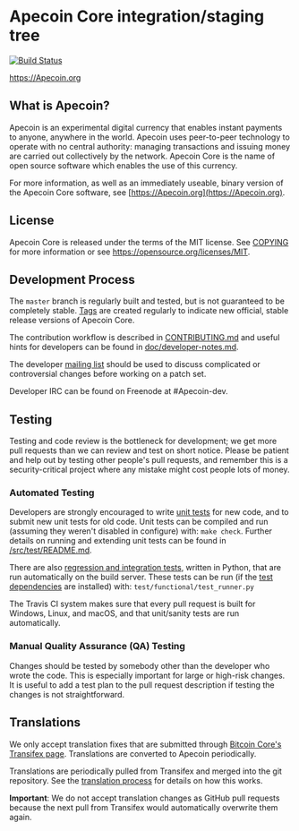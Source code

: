 Apecoin Core integration/staging tree
=====================================

[![Build Status](https://travis-ci.org/Apecoin-project/Apecoin.svg?branch=master)](https://travis-ci.org/Apecoin-project/Apecoin)

https://Apecoin.org

What is Apecoin?
----------------

Apecoin is an experimental digital currency that enables instant payments to
anyone, anywhere in the world. Apecoin uses peer-to-peer technology to operate
with no central authority: managing transactions and issuing money are carried
out collectively by the network. Apecoin Core is the name of open source
software which enables the use of this currency.

For more information, as well as an immediately useable, binary version of
the Apecoin Core software, see [https://Apecoin.org](https://Apecoin.org).

License
-------

Apecoin Core is released under the terms of the MIT license. See [COPYING](COPYING) for more
information or see https://opensource.org/licenses/MIT.

Development Process
-------------------

The `master` branch is regularly built and tested, but is not guaranteed to be
completely stable. [Tags](https://github.com/Apecoin-project/Apecoin/tags) are created
regularly to indicate new official, stable release versions of Apecoin Core.

The contribution workflow is described in [CONTRIBUTING.md](CONTRIBUTING.md)
and useful hints for developers can be found in [doc/developer-notes.md](doc/developer-notes.md).

The developer [mailing list](https://groups.google.com/forum/#!forum/Apecoin-dev)
should be used to discuss complicated or controversial changes before working
on a patch set.

Developer IRC can be found on Freenode at #Apecoin-dev.

Testing
-------

Testing and code review is the bottleneck for development; we get more pull
requests than we can review and test on short notice. Please be patient and help out by testing
other people's pull requests, and remember this is a security-critical project where any mistake might cost people
lots of money.

### Automated Testing

Developers are strongly encouraged to write [unit tests](src/test/README.md) for new code, and to
submit new unit tests for old code. Unit tests can be compiled and run
(assuming they weren't disabled in configure) with: `make check`. Further details on running
and extending unit tests can be found in [/src/test/README.md](/src/test/README.md).

There are also [regression and integration tests](/test), written
in Python, that are run automatically on the build server.
These tests can be run (if the [test dependencies](/test) are installed) with: `test/functional/test_runner.py`

The Travis CI system makes sure that every pull request is built for Windows, Linux, and macOS, and that unit/sanity tests are run automatically.

### Manual Quality Assurance (QA) Testing

Changes should be tested by somebody other than the developer who wrote the
code. This is especially important for large or high-risk changes. It is useful
to add a test plan to the pull request description if testing the changes is
not straightforward.

Translations
------------

We only accept translation fixes that are submitted through [Bitcoin Core's Transifex page](https://www.transifex.com/projects/p/bitcoin/).
Translations are converted to Apecoin periodically.

Translations are periodically pulled from Transifex and merged into the git repository. See the
[translation process](doc/translation_process.md) for details on how this works.

**Important**: We do not accept translation changes as GitHub pull requests because the next
pull from Transifex would automatically overwrite them again.

